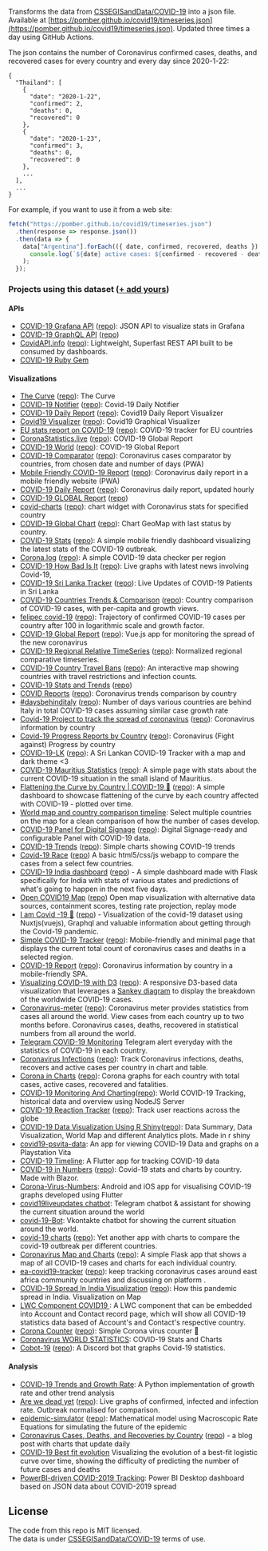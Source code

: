Transforms the data from [CSSEGISandData/COVID-19](https://github.com/CSSEGISandData/COVID-19) into a json file. Available at [https://pomber.github.io/covid19/timeseries.json](https://pomber.github.io/covid19/timeseries.json). Updated three times a day using GitHub Actions.

The json contains the number of Coronavirus confirmed cases, deaths, and recovered cases for every country and every day since 2020-1-22:

```
{
  "Thailand": [
    {
      "date": "2020-1-22",
      "confirmed": 2,
      "deaths": 0,
      "recovered": 0
    },
    {
      "date": "2020-1-23",
      "confirmed": 3,
      "deaths": 0,
      "recovered": 0
    },
    ...
  ],
  ...
}
```

For example, if you want to use it from a web site:

```js
fetch("https://pomber.github.io/covid19/timeseries.json")
  .then(response => response.json())
  .then(data => {
    data["Argentina"].forEach(({ date, confirmed, recovered, deaths }) =>
      console.log(`${date} active cases: ${confirmed - recovered - deaths}`)
    );
  });
```

### Projects using this dataset ([+ add yours](https://github.com/pomber/covid19/edit/master/readme.md))

#### APIs

- [COVID-19 Grafana API](https://covid19-grafana.herokuapp.com) ([repo](https://github.com/twei55/covid19-grafana-datasource)): JSON API to visualize stats in Grafana
- [COVID-19 GraphQL API](https://covid19-graphql.now.sh/) ([repo](https://github.com/rlindskog/covid19-graphql))
- [CovidAPI.info](https://covidapi.info) ([repo](https://github.com/backtrackbaba/covid-api)): Lightweight, Superfast REST API built to be consumed by dashboards.
- [COVID-19 Ruby Gem](https://github.com/everythings-cancelled/pomber_covid19)

#### Visualizations

- [The Curve](https://thecurve.infinitesimals.space/) ([repo](https://github.com/eminx/thecurve)): The Curve
- [COVID-19 Notifier](https://coronanotifier.com/) ([repo](https://github.com/ElBedeawi/covid19)): Covid-19 Daily Notifier
- [COVID-19 Daily Report](https://covid19dailyreport.000webhostapp.com/) ([repo](https://github.com/Subhash3/COVID19_ANALYSIS)): Covid19 Daily Report Visualizer
- [Covid19 Visualizer](https://ray2294.github.io) ([repo](https://github.com/ray2294/ray2294.github.io)): Covid19 Graphical Visualizer
- [EU stats report on COVID-19](https://covid19eu.jonur.io/) ([repo](https://github.com/Jonur/covid19-eu-report)): COVID-19 tracker for EU countries
- [CoronaStatistics.live](https://coronastatistics.live) ([repo](https://github.com/OssamaRafique/Corona-Statistics-And-Tracker-Dashboard-Angular-9)): COVID-19 Global Report
- [COVID-19 World](https://andreasagap.github.io/Covid19-World/) ([repo](https://github.com/andreasagap/Covid19-World)): COVID-19 Global Report
- [COVID-19 Comparator](https://covid-comparator.netlify.com/) ([repo](https://github.com/ElSamplio/coronavirus-comparator)): Coronavirus cases comparator by countries, from chosen date and number of days (PWA)
- [Mobile Friendly COVID-19 Report](http://corona-status.live/) ([repo](https://github.com/ameerthehacker/corona-status)): Coronavirus daily report in a mobile friendly website (PWA)
- [COVID-19 Daily Report](https://icebob.info/covid19/) ([repo](https://github.com/icebob/covid19)): Coronavirus daily report, updated hourly
- [COVID-19 GLOBAL Report](https://mdusmanansari.github.io/COVID-19-Global-Report/) ([repo](https://github.com/mdusmanansari/COVID-19-Global-Report/))
- [covid-charts](https://jeetiss.github.io/covid-charts/) ([repo](https://github.com/jeetiss/covid-charts)): chart widget with Coronavirus stats for specified country
- [COVID-19 Global Chart](https://gabrielcesar.github.io/covid/) ([repo](https://github.com/gabrielcesar/covid)): Chart GeoMap with last status by country.
- [COVID-19 Stats](https://corona.netflex.dev/) ([repo](https://github.com/thomas-alrek/covid-19-stats)): A simple mobile friendly dashboard visualizing the latest stats of the COVID-19 outbreak.
- [Corona.log](https://corona-log.now.sh/) ([repo](https://github.com/biewxw/corona.log)): A simple COVID-19 data checker per region
- [COVID-19 How Bad Is It](https://faizalazman.github.io/) ([repo](https://github.com/faizalazman/faizalazman.github.io)): Live graphs with latest news involving Covid-19,
- [COVID-19 Sri Lanka Tracker](https://covid-19-sl.netlify.com/) ([repo](https://github.com/dhanushkac/covid-19-sl-tracker)): Live Updates of COVID-19 Patients in Sri Lanka
- [COVID-19 Countries Trends & Comparison](https://energ.ee/corona-virus) ([repo](https://github.com/energee/corona-virus)): Country comparison of COVID-19 cases, with per-capita and growth views.
- [felipec covid-19](https://felipec.github.io/covid-19/) ([repo](https://github.com/felipec/covid-19)): Trajectory of confirmed COVID-19 cases per country after 100 in logarithmic scale and growth factor.
- [COVID-19 Global Report](https://nodimon.github.io/covid-19-report) ([repo](https://github.com/Nodimon/covid-19-report)): Vue.js app for monitoring the spread of the new coronavirus
- [COVID-19 Regional Relative TimeSeries](https://zbraniecki.github.io/covid19-timeseries/) ([repo](https://github.com/zbraniecki/covid19-timeseries)): Normalized regional comparative timeseries.
- [COVID-19 Country Travel Bans](https://www.travelsignals.io/coronavirus-country-travel-bans/) ([repo](https://github.com/eversionsystems/covid19)): An interactive map showing countries with travel restrictions and infection counts.
- [COVID-19 Stats and Trends](https://ritomsonowal.github.io/COVID-19-Stats-and-Trends/) ([repo](https://github.com/ritomsonowal/COVID-19-Stats-and-Trends))
- [COVID Reports](https://covidreports.netlify.com/) ([repo](https://github.com/kwasniew/covid.reports)): Coronavirus trends comparison by country
- [#daysbehinditaly](https://daysbehinditaly.com/) ([repo](https://github.com/peachteaboba/daysbehinditaly)): Number of days various countries are behind Italy in total COVID-19 cases assuming similar case growth rate
- [Covid-19 Project to track the spread of coronavirus](https://main-sh4.github.io/cv19/) ([repo](https://github.com/main-sh4/cv19)): Coronavirus information by country
- [Covid-19 Progress Reports by Country](https://www.bigpicturing.com/) ([repo](https://github.com/Psyzoo/covid19)): Coronavirus (Fight against) Progress by country
- [COVID-19-LK](https://hela-pawura.github.io/COVID-19-Sri-Lanka/) ([repo](https://github.com/Hela-Pawura/COVID-19-Sri-Lanka)): A Sri Lankan COVID-19 Tracker with a map and dark theme <3
- [COVID-19 Mauritius Statistics](https://covid19-mauritius.netlify.com/) ([repo](https://github.com/MrSunshyne/covid19-mauritius/)): A simple page with stats about the current COVID-19 situation in the small island of Mauritius.
- [Flattening the Curve by Country | COVID-19 🦠](https://flattening-the-curve.commutatus.com/) ([repo](https://github.com/commutatus/covid-19-flattening-the-curve)): A simple dashboard to showcase flattening of the curve by each country affected with COVID-19 - plotted over time.
- [World map and country comparison timeline](https://jsfiddle.net/highcharts/ehg3zwvy/show): Select multiple countries on the map for a clean comparison of how the number of cases develop.
- [COVID-19 Panel for Digital Signage](https://covid19.dsplay.tv/?countries=Global%2CChina%2CItaly%2CUS%2CSpain&duration=5) ([repo](https://github.com/dsplay/covid19-ds-panel)): Digital Signage-ready and configurable Panel with COVID-19 data.
- [COVID-19 Trends](https://bmaupin.github.io/covid19-trends/) ([repo](https://github.com/bmaupin/covid19-trends)): Simple charts showing COVID-19 trends
- [Covid-19 Race](https://thijmen.xyz/coronarace/) ([repo](https://github.com/Wendelstein7/Covid19-Race)) A basic html5/css/js webapp to compare the cases from a select few countries.
- [COVID-19 India dashboard](https://cov19in.herokuapp.com/) ([repo](https://github.com/ankushop2/CoVID19DashBoard)) - A simple dashboard made with Flask specifically for India with stats of various states and predictions of what's going to happen in the next five days.
- [Open COVID19 Map](https://covid19map.io) ([repo](https://github.com/daniel-karl/covid19-map)) Open map visualization with alternative data sources, containment scores, testing rate projection, replay mode
- [I am Covid -19 🦠](https://iamcovid-19.netlify.com/) ([repo](https://github.com/cryptodoct0r/Covid-19-Status-gql)) - Visualization of the covid-19 dataset using Nuxtjs(vuejs), Graphql and valuable information about getting through the Covid-19 pandemic.
- [Simple COVID-19 Tracker](https://www.randallarms.com/covid-19) ([repo](https://github.com/randallarms/covid-19)): Mobile-friendly and minimal page that displays the current total count of coronavirus cases and deaths in a selected region.
- [COVID-19 Report](https://covid19-report.netlify.com/) ([repo](https://github.com/viniciusrodrigues1a/covid19-report)): Coronavirus information by country in a mobile-friendly SPA.
- [Visualizing COVID-19 with D3](https://covid.lonnygomes.com) ([repo](https://github.com/LonnyGomes/covid-sankey-vizualization)): A responsive D3-based data visualization that leverages a [Sankey diagram](https://en.wikipedia.org/wiki/Sankey_diagram) to display the breakdown of the worldwide COVID-19 cases.
- [Coronavirus-meter](https://coronavirus-meter.com) ([repo](https://github.com/agaktr/coronavirus-meter)): Coronavirus meter provides statistics from cases all around the world. View cases from each country up to two months before. Coronavirus cases, deaths, recovered in statistical numbers from all around the world.
- [Telegram COVID-19 Monitoring](https://github.com/f2acode/covid-19-telegram) Telegram alert everyday with the statistics of COVID-19 in each country.
- [Coronavirus Infections](https://coronavirus.herrblauzahn.de/) ([repo](https://github.com/HerrBlauzahn/Coronavirus)): Track Coronavirus infections, deaths, recovers and active cases per country in chart and table.
- [Corona in Charts](https://coronaincharts.com/) ([repo](https://github.com/blaz-blazer/coronaincharts)): Corona graphs for each country with total cases, active cases, recovered and fatalities.
- [COVID-19 Monitoring And Charting](https://covid.ngaah.id/)([repo](https://github.com/ximplah/covidjs)): World COVID-19 Tracking, historical data and overview using NodeJS Server
- [COVID-19 Reaction Tracker](https://zealous-dubinsky-aae850.netlify.com) ([repo](https://github.com/tpkahlon/javascript100/tree/master/29)): Track user reactions across the globe
- [COVID-19 Data Visualization Using R Shiny](https://rahulch.shinyapps.io/covid)([repo](https://github.com/rahulchauhan049/covidDashboard)): Data Summary, Data Visualization, World Map and different Analytics plots. Made in r shiny
- [covid19-psvita-data](https://github.com/robDevs/covid19-psvita-data): An app for viewing COVID-19 Data and graphs on a Playstation Vita
- [COVID-19 Timeline](https://gitlab.com/AuliaYF/covid-19-timeline): A Flutter app for tracking COVID-19 data
- [COVID-19 in Numbers](https://covid-19.samorme.co.uk) ([repo](https://github.com/ormesam/covid-19)): Covid-19 stats and charts by country. Made with Blazor.
- [Corona-Virus-Numbers](https://github.com/robert-northmind/Corona-Virus-Numbers): Android and iOS app for visualising COVID-19 graphs developed using Flutter
- [covid19liveupdates chatbot](https://github.com/danbilokha/covid19liveupdates): Telegram chatbot & assistant for showing the current situation around the world
- [covid-19-Bot](https://github.com/keyzt/COVID-19-Bot): Vkontakte chatbot for showing the current situation around the world.
- [covid-19 charts](https://lucid-mccarthy-7c7e30.netlify.com/) ([repo](https://github.com/royriojas/corona/)): Yet another app with charts to compare the covid-19 outbreak per different countries.
- [Coronavirus Map and Charts](https://coronavirus-map-with-circles.herokuapp.com/) ([repo](https://github.com/clavesi/coronavirus-map)): A simple Flask app that shows a map of all COVID-19 cases and charts for each individual country.
- [ea-covid19-tracker](https://ea-covid19-tracker.herokuapp.com/) ([repo](https://github.com/mugabodeo/ea_covid_19_tracker)): keep tracking coronavirus cases around east africa community countries and discussing on platform .
- [COVID-19 Spread In India Visualization](https://shivampip.github.io/corvis/) ([repo](https://github.com/shivampip/faCorana)): How this pandemic spread in India. Visualization on Map
- [LWC Component COVID19 ](https://github.com/arufian/LWC-Component-COVID19): A LWC component that can be embedded into Account and Contact record page, which will show all COVID-19 statistics data based of Account's and Contact's respective country.
- [Corona Counter](https://edwardleks.github.io/corona_counter/) ([repo](https://github.com/EdwardLeks/corona_counter)): Simple Corona virus counter 🦠
- [Coronavirus WORLD STATISTICS](http://verultimasnoticias.com/covid19/): COVID-19 Stats and Charts
- [Cobot-19](https://discordapp.com/oauth2/authorize?&client_id=690568808154398772&scope=bot&permissions=51200) ([repo](https://github.com/Jackojc/cobot-19)): A Discord bot that graphs Covid-19 statistics.

#### Analysis

- [COVID-19 Trends and Growth Rate](https://github.com/dariocazzani/COVID-19-trends): A Python implementation of growth rate and other trend analysis
- [Are we dead yet](https://paroj.github.io/arewedeadyet/) ([repo](https://github.com/paroj/arewedeadyet)): Live graphs of confirmed, infected and infection rate. Outbreak normalised for comparison.
- [epidemic-simulator](https://epidemic-simulator.now.sh) ([repo](https://github.com/RemiTheWarrior/epidemic-simulator)): Mathematical model using Macroscopic Rate Equations for simulating the future of the epidemic
- [Coronavirus Cases, Deaths, and Recoveries by Country](https://nickmccullum.com/coronavirus-data-by-country/) ([repo](https://github.com/nicholasmccullum/website)) - a blog post with charts that update daily
- [COVID-19 Best fit evolution](https://github.com/michetonu/covid19-best-fit-evolution) Visualizing the evolution of a best-fit logistic curve over time, showing the difficulty of predicting the number of future cases and deaths
- [PowerBI-driven COVID-2019 Tracking](https://github.com/andriikopp/powerbi-covid-2019/tree/master): Power BI Desktop dashboard based on JSON data about COVID-2019 spread

## License

The code from this repo is MIT licensed.  
The data is under [CSSEGISandData/COVID-19](https://github.com/CSSEGISandData/COVID-19/) terms of use.
